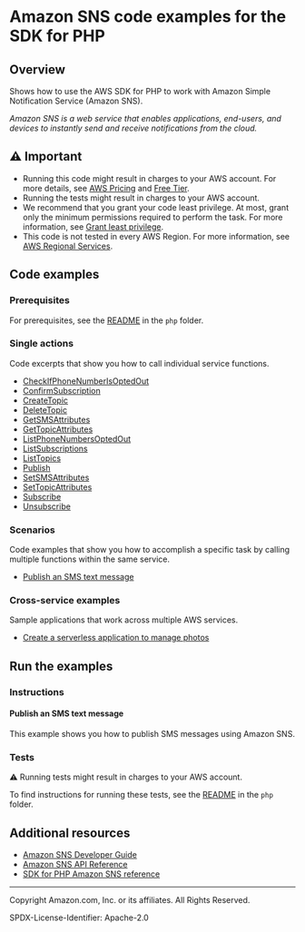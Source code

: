 # Amazon SNS code examples for the SDK for PHP

## Overview

Shows how to use the AWS SDK for PHP to work with Amazon Simple Notification Service (Amazon SNS).

<!--custom.overview.start-->
<!--custom.overview.end-->

_Amazon SNS is a web service that enables applications, end-users, and devices to instantly send and receive notifications from the cloud._

## ⚠ Important

* Running this code might result in charges to your AWS account. For more details, see [AWS Pricing](https://aws.amazon.com/pricing/) and [Free Tier](https://aws.amazon.com/free/).
* Running the tests might result in charges to your AWS account.
* We recommend that you grant your code least privilege. At most, grant only the minimum permissions required to perform the task. For more information, see [Grant least privilege](https://docs.aws.amazon.com/IAM/latest/UserGuide/best-practices.html#grant-least-privilege).
* This code is not tested in every AWS Region. For more information, see [AWS Regional Services](https://aws.amazon.com/about-aws/global-infrastructure/regional-product-services).

<!--custom.important.start-->
<!--custom.important.end-->

## Code examples

### Prerequisites

For prerequisites, see the [README](../../README.md#Prerequisites) in the `php` folder.


<!--custom.prerequisites.start-->
<!--custom.prerequisites.end-->

### Single actions

Code excerpts that show you how to call individual service functions.

- [CheckIfPhoneNumberIsOptedOut](CheckOptOut.php#L10)
- [ConfirmSubscription](ConfirmSubscription.php#L10)
- [CreateTopic](CreateTopic.php#L10)
- [DeleteTopic](DeleteTopic.php#L10)
- [GetSMSAttributes](GetSMSAtrributes.php#L10)
- [GetTopicAttributes](GetTopicAttributes.php#L26)
- [ListPhoneNumbersOptedOut](ListOptOut.php#L10)
- [ListSubscriptions](ListSubscriptions.php#L10)
- [ListTopics](ListTopics.php#L10)
- [Publish](PublishTopic.php#L10)
- [SetSMSAttributes](SetSMSAttributes.php#L26)
- [SetTopicAttributes](SetTopicAttributes.php#L10)
- [Subscribe](SubscribeEmail.php#L10)
- [Unsubscribe](Unsubscribe.php#L10)

### Scenarios

Code examples that show you how to accomplish a specific task by calling multiple
functions within the same service.

- [Publish an SMS text message](PublishTextSMS.php)

### Cross-service examples

Sample applications that work across multiple AWS services.

- [Create a serverless application to manage photos](../../applications/photo_asset_manager)


<!--custom.examples.start-->
<!--custom.examples.end-->

## Run the examples

### Instructions


<!--custom.instructions.start-->
<!--custom.instructions.end-->



#### Publish an SMS text message

This example shows you how to publish SMS messages using Amazon SNS.


<!--custom.scenario_prereqs.sns_PublishTextSMS.start-->
<!--custom.scenario_prereqs.sns_PublishTextSMS.end-->


<!--custom.scenarios.sns_PublishTextSMS.start-->
<!--custom.scenarios.sns_PublishTextSMS.end-->

### Tests

⚠ Running tests might result in charges to your AWS account.


To find instructions for running these tests, see the [README](../../README.md#Tests)
in the `php` folder.



<!--custom.tests.start-->
<!--custom.tests.end-->

## Additional resources

- [Amazon SNS Developer Guide](https://docs.aws.amazon.com/sns/latest/dg/welcome.html)
- [Amazon SNS API Reference](https://docs.aws.amazon.com/sns/latest/api/welcome.html)
- [SDK for PHP Amazon SNS reference](https://docs.aws.amazon.com/aws-sdk-php/v3/api/namespace-Aws.Sns.html)

<!--custom.resources.start-->
<!--custom.resources.end-->

---

Copyright Amazon.com, Inc. or its affiliates. All Rights Reserved.

SPDX-License-Identifier: Apache-2.0